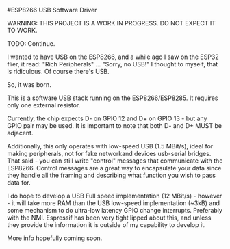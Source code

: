 #ESP8266 USB Software Driver

WARNING: THIS PROJECT IS A WORK IN PROGRESS.  DO NOT EXPECT IT TO WORK.

TODO: Continue.


I wanted to have USB on the ESP8266, and a while ago I saw on the ESP32 flier, it read: "Rich Peripherals" ... "Sorry, no USB!" I thought to myself, that is ridiculous.  Of course there's USB.

So, it was born.

This is a software USB stack running on the ESP8266/ESP8285.  It requires only one external resistor.

Currently, the chip expects D- on GPIO 12 and D+ on GPIO 13 - but any GPIO pair may be used.  It is important to note that both D- and D+ MUST be adjacent.

Additionally, this only operates with low-speed USB (1.5 MBit/s), ideal for making peripherals, not for fake networkand devices usb-serial bridges.  That said - you can still write "control" messages that communicate with the ESP8266.  Control messages are a great way to encapsulate your data since they handle all the framing and describing what function you wish to pass data for.

I do hope to develop a USB Full speed implementation (12 MBit/s) - however - it will take more RAM than the USB low-speed implementation (~3kB) and some mechanism to do ultra-low latency GPIO change interrupts.  Preferably with the NMI.  Espressif has been very tight lipped about this, and unless they provide the information it is outside of my capability to develop it.

More info hopefully coming soon.

